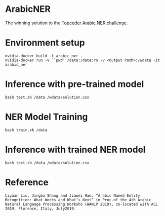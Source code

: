 # ArabicNER

The winning solution to the [Topcoder Arabic NER challenge](https://www.topcoder.com/challenges/30087004).

# Environment setup

```
nvidia-docker build -t arabic_ner .
nvidia-docker run -v ``pwd''/data:/data:ro -v <Output Path>:/wdata -it arabic_ner
```

# Inference with pre-trained model

```
bash test.sh /data /wdata/solution.csv
```

# NER Model Training

```
bash train.sh /data
```

# Inference with trained NER model

```
bash test.sh /data /wdata/solution.csv
```

# Reference
```
Liyuan Liu, Jingbo Shang and Jiawei Han. “Arabic Named Entity Recognition: What Works and What’s Next” in Proc.of the 4th Arabic Natural Language Processing Worksho (WANLP 2019), co-located with ACL 2019, Florence, Italy, July2019.
```
